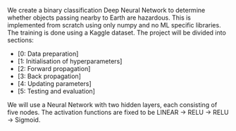 We create a binary classification Deep Neural Network to determine whether objects passing nearby to Earth are hazardous. This is implemented from scratch using only numpy and no ML specific libraries. The training is done using a Kaggle dataset. The project will be divided into sections:

- [0: Data preparation]
- [1: Initialisation of hyperparameters]
- [2: Forward propagation]
- [3: Back propagation]
- [4: Updating parameters]
- [5: Testing and evaluation]

We will use a Neural Network with two hidden layers, each consisting of five nodes. The activation functions are fixed to be LINEAR -> RELU -> RELU -> Sigmoid.
